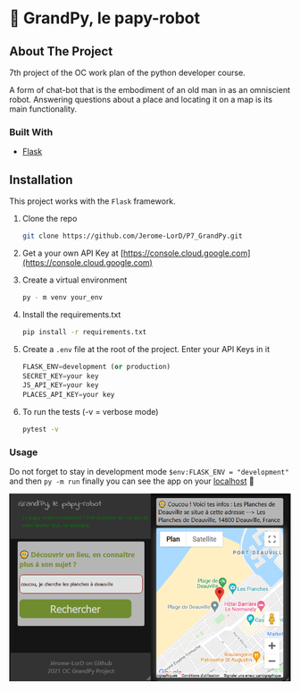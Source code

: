 # 👴 GrandPy, le papy-robot

## About The Project
7th project of the OC work plan of the python developer course.

A form of chat-bot that is the embodiment of an old man in as an omniscient robot. Answering questions about a place and locating it on a map is its main functionality.

### Built With
* [Flask](https://flask.palletsprojects.com/en/2.0.x/)

## Installation

This project works with the `Flask` framework.

1. Clone the repo
   ```sh
   git clone https://github.com/Jerome-LorD/P7_GrandPy.git
   ```
2. Get a your own API Key at [https://console.cloud.google.com](https://console.cloud.google.com)

3. Create a virtual environment
   ```sh
   py - m venv your_env
   ```
4. Install the requirements.txt
   ```sh
   pip install -r requirements.txt
   ```
5. Create a `.env` file at the root of the project. Enter your API Keys in it
   ```py
   FLASK_ENV=development (or production)
   SECRET_KEY=your key
   JS_API_KEY=your key
   PLACES_API_KEY=your key
   ```
6. To run the tests (-v = verbose mode)
   ```sh
   pytest -v
   ```

### Usage
Do not forget to stay in development mode
`$env:FLASK_ENV = "development"`
and then `py -m run`
finally you can see the app on your [localhost](http://127.0.0.1:5000) 👴

![](app/static/img/grandpy.png) 